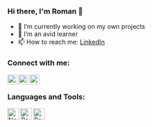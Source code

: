 ### Hi there, I'm Roman 👋

- 🔭 I’m currently working on my own projects
- 🌱 I’m an avid learner
- 📫 How to reach me: [LinkedIn][linkedin]

### Connect with me:

[<img align="left" alt="Roman Frolov | YouTube" width="22px" src="https://cdn.jsdelivr.net/npm/simple-icons@v3/icons/youtube.svg" />][youtube]
[<img align="left" alt="Roman Frolov | Twitter" width="22px" src="https://cdn.jsdelivr.net/npm/simple-icons@v3/icons/twitter.svg" />][twitter]
[<img align="left" alt="Roman Frolov | LinkedIn" width="22px" src="https://cdn.jsdelivr.net/npm/simple-icons@v3/icons/linkedin.svg" />][linkedin]

<br />

### Languages and Tools:

[<img align="left" alt="Node.js" width="26px" src="https://cdn.jsdelivr.net/npm/simple-icons@3.4.1/icons/node-dot-js.svg" />][nodejs]
[<img align="left" alt="Postgres" width="26px" src="https://cdn.jsdelivr.net/npm/simple-icons@3.4.1/icons/postgresql.svg" />][postgres]
[<img align="left" alt="Redis" width="26px" src="https://cdn.jsdelivr.net/npm/simple-icons@3.4.1/icons/redis.svg" />][redis]

[twitter]: https://twitter.com/romfrolov
[youtube]: https://youtube.com/channel/UCviAzZdmxKY8YPYjnIqmmjg
[instagram]: https://instagram.com/romfrolov
[linkedin]: https://linkedin.com/in/romfrolov
[nodejs]: https://nodejs.org/en/
[postgres]: https://www.postgresql.org/
[redis]: https://redis.io/
